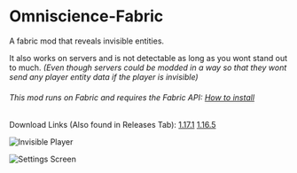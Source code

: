 # Omniscience-Fabric
A fabric mod that reveals invisible entities.

It also works on servers and is not detectable as long as you wont stand out to much.
_(Even though servers could be modded in a way so that they wont send any player entity data if the player is invisible)_

###### This mod runs on Fabric and requires the Fabric API: [How to install](https://fabricmc.net/ "How to install")

Download Links (Also found in Releases Tab):
[1.17.1](https://github.com/thatDudo/Omniscience-Fabric/releases/download/1.0.1%2B1.17.1/omniscience-fabric-mc1.17-1.0.1.jar)
[1.16.5](https://github.com/thatDudo/Omniscience-Fabric/releases/download/1.0.1%2B1.16.5/omniscience-fabric-mc1.16.5-1.0.1.jar)


![Invisible Player](https://i.postimg.cc/QCCc73Vh/2021-06-30-16-02-56.png "")

![Settings Screen](https://i.postimg.cc/sDt5MbzC/2021-06-30-15-57-55.png "Settings Screen")
